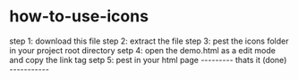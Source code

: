# how-to-use-icons

step 1: download this file
step 2: extract  the file
step 3: pest the icons folder in your project root directory 
setp 4: open the demo.html as a edit mode and copy the link tag
setp 5: pest in your html page
--------- thats it (done) -----------
